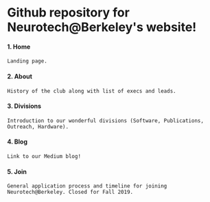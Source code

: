 # Github repository for Neurotech@Berkeley's website!
#### 1. Home

	Landing page.
  
#### 2. About

	History of the club along with list of execs and leads.
  
#### 3. Divisions

	Introduction to our wonderful divisions (Software, Publications, Outreach, Hardware).
  
#### 4. Blog

	Link to our Medium blog!
  
#### 5. Join
  
	General application process and timeline for joining Neurotech@Berkeley. Closed for Fall 2019.
